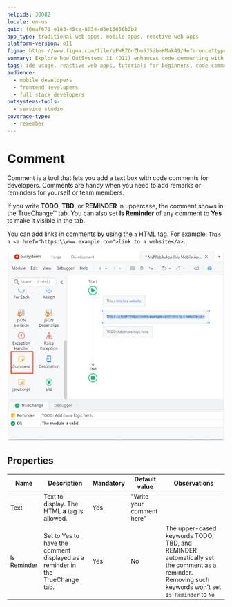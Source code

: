 ```yaml
---
helpids: 30082
locale: en-us
guid: f6eaf671-e183-45ce-8034-d3e16656b3b2
app_type: traditional web apps, mobile apps, reactive web apps
platform-version: o11
figma: https://www.figma.com/file/eFWRZ0nZhm5J5ibmKMak49/Reference?type=design&node-id=2836%3A3583&mode=design&t=Ix2yojgoXorQvo4C-1
summary: Explore how OutSystems 11 (O11) enhances code commenting with features like reminders and link embedding in the TrueChange™ tab.
tags: ide usage, reactive web apps, tutorials for beginners, code commenting, development best practices
audience:
  - mobile developers
  - frontend developers
  - full stack developers
outsystems-tools:
  - service studio
coverage-type:
  - remember
---
```


# Comment

Comment is a tool that lets you add a text box with code comments for developers. Comments are handy when you need to add remarks or reminders for yourself or team members.

If you write **TODO**, **TBD**, or **REMINDER** in uppercase, the comment shows in the TrueChange&#8482; tab. You can also set **Is Reminder** of any comment to **Yes** to make it visible in the tab. 

You can add links in comments by using the `a` HTML tag. For example: `This a <a href="https:\\www.example.com">link to a website</a>.`

![Comment tool interface in Service Studio](images/comment-tool-ss.png "Comment Tool Screenshot")

## Properties


|Name|Description|Mandatory|Default value|Observations|
|---|---|---|---|---|
|Text| Text to display. The HTML **a** tag is allowed.|Yes |"Write your comment here"|
|Is Reminder|Set to Yes to have the comment displayed as a reminder in the TrueChange tab.|Yes|No|The upper-cased keywords TODO, TBD, and REMINDER automatically set the comment as a reminder. Removing such keywords won't set `Is Reminder` to `No`|


